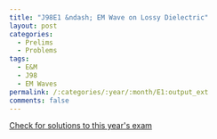 ```yaml
---
title: "J98E1 &ndash; EM Wave on Lossy Dielectric"
layout: post
categories:
  - Prelims
  - Problems
tags:
  - E&M
  - J98
  - EM Waves
permalink: /:categories/:year/:month/E1:output_ext
comments: false
---
```

<object data="1998J1E.pdf" type="application/pdf" width="100%" height="500"></object>
<div class="message"><a href='https://princetonprelim.com/prelim/0/'>Check for solutions to this year's exam</a></div>